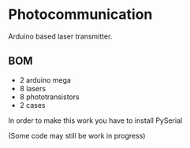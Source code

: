 # Photocommunication
Arduino based laser transmitter.
## BOM
+ 2 arduino mega
+ 8 lasers
+ 8 phototransistors
+ 2 cases

In order to make this work you have to install PySerial

(Some code may still be work in progress)
